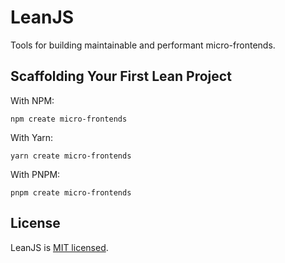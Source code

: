 # LeanJS

Tools for building maintainable and performant micro-frontends.

## Scaffolding Your First Lean Project

With NPM:

```
npm create micro-frontends
```

With Yarn:

```
yarn create micro-frontends
```

With PNPM:

```
pnpm create micro-frontends
```

## License

LeanJS is [MIT licensed](./LICENSE).

